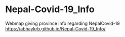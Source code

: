 # Nepal-Covid-19_Info
Webmap giving province info regarding NepalCovid-19
https://abhaykrb.github.io/Nepal-Covid-19_Info/
